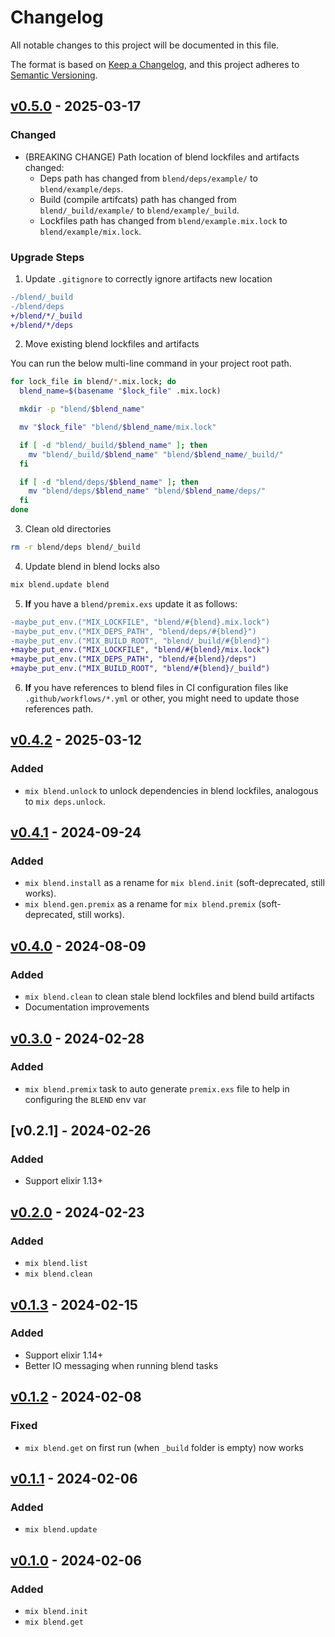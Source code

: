 # Changelog

All notable changes to this project will be documented in this file.

The format is based on [Keep a Changelog](https://keepachangelog.com/en/1.1.0/),
and this project adheres to [Semantic Versioning](https://semver.org/spec/v2.0.0.html).

## [v0.5.0] - 2025-03-17

### Changed

- (BREAKING CHANGE) Path location of blend lockfiles and artifacts changed:
  - Deps path has changed from `blend/deps/example/` to `blend/example/deps`.
  - Build (compile artifcats) path has changed from `blend/_build/example/` to `blend/example/_build`.
  - Lockfiles path has changed from `blend/example.mix.lock` to `blend/example/mix.lock`.

### Upgrade Steps

1. Update `.gitignore` to correctly ignore artifacts new location

```diff
-/blend/_build
-/blend/deps
+/blend/*/_build
+/blend/*/deps
```

2. Move existing blend lockfiles and artifacts

You can run the below multi-line command in your project root path.

```sh
for lock_file in blend/*.mix.lock; do
  blend_name=$(basename "$lock_file" .mix.lock)

  mkdir -p "blend/$blend_name"

  mv "$lock_file" "blend/$blend_name/mix.lock"

  if [ -d "blend/_build/$blend_name" ]; then
    mv "blend/_build/$blend_name" "blend/$blend_name/_build/"
  fi

  if [ -d "blend/deps/$blend_name" ]; then
    mv "blend/deps/$blend_name" "blend/$blend_name/deps/"
  fi
done
```
3. Clean old directories

```sh
rm -r blend/deps blend/_build
```

4. Update blend in blend locks also

```sh
mix blend.update blend
```

5. **If** you have a `blend/premix.exs` update it as follows:

```diff
-maybe_put_env.("MIX_LOCKFILE", "blend/#{blend}.mix.lock")
-maybe_put_env.("MIX_DEPS_PATH", "blend/deps/#{blend}")
-maybe_put_env.("MIX_BUILD_ROOT", "blend/_build/#{blend}")
+maybe_put_env.("MIX_LOCKFILE", "blend/#{blend}/mix.lock")
+maybe_put_env.("MIX_DEPS_PATH", "blend/#{blend}/deps")
+maybe_put_env.("MIX_BUILD_ROOT", "blend/#{blend}/_build")
```

6. **If** you have references to blend files in CI configuration files like `.github/workflows/*.yml` or other, you might need to update those references path.


## [v0.4.2] - 2025-03-12

### Added

- `mix blend.unlock` to unlock dependencies in blend lockfiles, analogous to `mix deps.unlock`.

## [v0.4.1] - 2024-09-24

### Added

- `mix blend.install` as a rename for `mix blend.init` (soft-deprecated, still works).
- `mix blend.gen.premix` as a rename for `mix blend.premix` (soft-deprecated, still works).

## [v0.4.0] - 2024-08-09

### Added

- `mix blend.clean` to clean stale blend lockfiles and blend build artifacts
- Documentation improvements

## [v0.3.0] - 2024-02-28

### Added

- `mix blend.premix` task to auto generate `premix.exs` file to help in configuring the `BLEND` env var

## [v0.2.1] - 2024-02-26

### Added

- Support elixir 1.13+

## [v0.2.0] - 2024-02-23

### Added

- `mix blend.list`
- `mix blend.clean`

## [v0.1.3] - 2024-02-15

### Added

- Support elixir 1.14+
- Better IO messaging when running blend tasks

## [v0.1.2] - 2024-02-08

### Fixed

- `mix blend.get` on first run (when `_build` folder is empty) now works

## [v0.1.1] - 2024-02-06

### Added

- `mix blend.update`

## [v0.1.0] - 2024-02-06

### Added

- `mix blend.init`
- `mix blend.get`

[v0.5.0]: https://github.com/mimiquate/blend/compare/v0.4.2...v0.5.0/
[v0.4.2]: https://github.com/mimiquate/blend/compare/v0.4.1...v0.4.2/
[v0.4.1]: https://github.com/mimiquate/blend/compare/v0.4.0...v0.4.1/
[v0.4.0]: https://github.com/mimiquate/blend/compare/v0.3.0...v0.4.0/
[v0.3.0]: https://github.com/mimiquate/blend/compare/v0.2.0...v0.3.0/
[v0.2.0]: https://github.com/mimiquate/blend/compare/v0.1.3...v0.2.0/
[v0.1.3]: https://github.com/mimiquate/blend/compare/v0.1.2...v0.1.3/
[v0.1.2]: https://github.com/mimiquate/blend/compare/v0.1.1...v0.1.2/
[v0.1.1]: https://github.com/mimiquate/blend/compare/v0.1.0...v0.1.1/
[v0.1.0]: https://github.com/mimiquate/blend/releases/tag/v0.1.0
